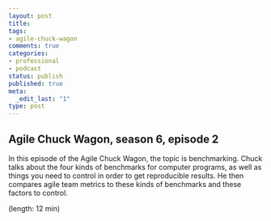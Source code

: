 ```yaml
---
layout: post
title: 
tags:
- agile-chuck-wagon
comments: true
categories:
- professional
- podcast
status: publish
published: true
meta:
  _edit_last: "1"
type: post
---
```


## Agile Chuck Wagon, season 6, episode 2

In this episode of the Agile Chuck Wagon, the topic is benchmarking. Chuck talks about the four kinds of benchmarks for computer programs, as well as things you need to control in order to get reproducible results. He then compares agile team metrics to these kinds of benchmarks and these factors to control.

  (length: 12 min)
